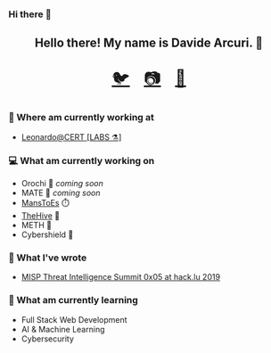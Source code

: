 ### Hi there 👋

<h2 align="center">Hello there! My name is Davide Arcuri. 👋</h2>

<p align='center' style="font-size:30px">
<a href="https://twitter.com/dadokkio">🐦</a>&nbsp;&nbsp;
<a href="https://instagram.com/arcuri_davide">📷</a>&nbsp;&nbsp;
<a href="https://www.linkedin.com/in/davidearcuri/">👔</a>
</p>

### 💼 Where am currently working at
- [Leonardo@CERT [LABS ⚗️]](https://www.leonardocompany.com/en/cert)

### 💻 What am currently working on
- Orochi 🐉 *coming soon*
- MATE 🦠 *coming soon*
- [MansToEs](https://github.com/LDO-CERT/mans_to_es) ⏱️
- [TheHive](https://thehive-project.org/) 🐝
- METH 🤫 
- Cybershield 🤫 

### 📝 What I've wrote
- [MISP Threat Intelligence Summit 0x05 at hack.lu 2019](https://ldo-cert.github.io/MISP-Summit-05/#/home)

### 📖 What am currently learning
- Full Stack Web Development
- AI & Machine Learning
- Cybersecurity

